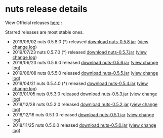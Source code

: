 # nuts release details

View Official releases [here](https://github.com/thevpc/nuts/releases) :

Starred releases are most stable ones.

+ 2019/09/02 	nuts 0.5.8.0 (*) released [download nuts-0.5.8.jar](https://github.com/thevpc/vpc-public-maven/raw/master/net/vpc/app/nuts/nuts/0.5.7/nuts-0.5.7.jar) ([view change log](https://github.com/thevpc/nuts/blob/master/docs/change-log/v0.5.8.0.md))
+ 2019/07/23 	nuts 0.5.7.0 (*) released [download nuts-0.5.7.jar](https://github.com/thevpc/vpc-public-maven/raw/master/net/vpc/app/nuts/nuts/0.5.7/nuts-0.5.7.jar) ([view change log](https://github.com/thevpc/nuts/blob/master/docs/change-log/v0.5.7.0.md))
+ 2019/06/23 	nuts 0.5.6.0 released [download nuts-0.5.6.jar](https://github.com/thevpc/vpc-public-maven/raw/master/net/vpc/app/nuts/nuts/0.5.6/nuts-0.5.6.jar) ([view change log](https://github.com/thevpc/nuts/blob/master/docs/change-log/v0.5.6.0.md))
+ 2019/06/08 	nuts 0.5.5.0 released [download nuts-0.5.5.jar](https://github.com/thevpc/vpc-public-maven/raw/master/net/vpc/app/nuts/nuts/0.5.5/nuts-0.5.5.jar) ([view change log](https://github.com/thevpc/nuts/blob/master/docs/change-log/v0.5.5.0.md))
+ 2019/04/21 	nuts 0.5.4.0 (*) released [download nuts-0.5.4.jar](https://github.com/thevpc/vpc-public-maven/raw/master/net/vpc/app/nuts/nuts/0.5.4/nuts-0.5.4.jar) ([view change log](https://github.com/thevpc/nuts/blob/master/docs/change-log/v0.5.4.0.md))
+ 2019/01/05 	nuts 0.5.3.0 released [download nuts-0.5.3.jar](https://github.com/thevpc/vpc-public-maven/raw/master/net/vpc/app/nuts/nuts/0.5.3/nuts-0.5.3.jar) ([view change log](https://github.com/thevpc/nuts/blob/master/docs/change-log/v0.5.3.0.md))
+ 2018/12/28 	nuts 0.5.2.0 released [download nuts-0.5.2.jar](https://github.com/thevpc/vpc-public-maven/raw/master/net/vpc/app/nuts/nuts/0.5.2/nuts-0.5.2.jar) ([view change log](https://github.com/thevpc/nuts/blob/master/docs/change-log/v0.5.2.0.md))
+ 2018/12/18 	nuts 0.5.1.0 released [download nuts-0.5.1.jar](https://github.com/thevpc/vpc-public-maven/raw/master/net/vpc/app/nuts/nuts/0.5.1/nuts-0.5.1.jar) ([view change log](https://github.com/thevpc/nuts/blob/master/docs/change-log/v0.5.1.0.md))
+ 2018/11/25 	nuts 0.5.0.0 released [download nuts-0.5.0.jar](https://github.com/thevpc/vpc-public-maven/raw/master/net/vpc/app/nuts/nuts/0.5.0/nuts-0.5.0.jar) ([view change log](https://github.com/thevpc/nuts/blob/master/docs/change-log/v0.5.0.0.md))

